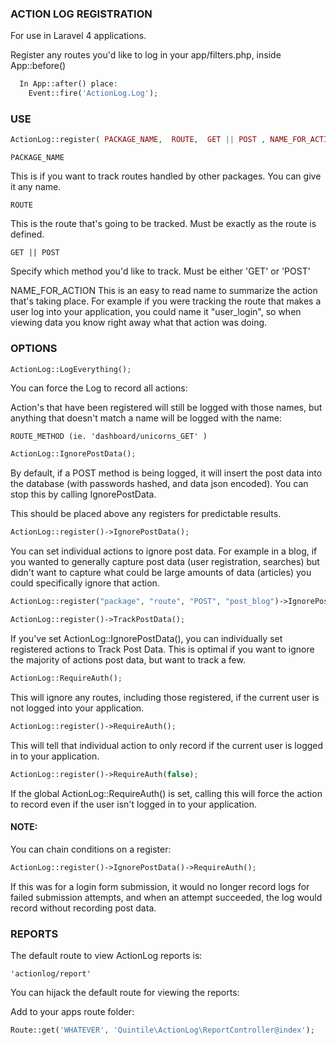 ### ACTION LOG REGISTRATION 
	 	
For use in Laravel 4 applications.

Register any routes you'd like to log in your app/filters.php, inside App::before()

```php
  In App::after() place: 
 	Event::fire('ActionLog.Log');
```
 	
### USE 

```php
ActionLog::register( PACKAGE_NAME,  ROUTE,  GET || POST , NAME_FOR_ACTION ) ;
```
		
```
PACKAGE_NAME
```
This is if you want to track routes handled by other packages. You can give it
any name.

```
ROUTE
```
This is the route that's going to be tracked. Must be exactly as the route is defined.

```
GET || POST
```
Specify which method you'd like to track. Must be either 'GET' or 'POST'

NAME_FOR_ACTION
This is an easy to read name to summarize the action that's taking place. For example
if you were tracking the route that makes a user log into your application, you could name
		it "user_login", so when viewing data you know right away what that action was doing.



### OPTIONS
		
```php
ActionLog::LogEverything();
```

You can force the Log to record all actions:

Action's that have been registered will still be logged with those names, but
anything that doesn't match a name will be logged with the name:

```
ROUTE_METHOD (ie. 'dashboard/unicorns_GET' )
```


```php
ActionLog::IgnorePostData();
```

By default, if a POST method is being logged, it will insert the post
data into the database (with passwords hashed, and data json encoded).
You can stop this by calling IgnorePostData.

This should be placed above any registers for predictable results.

```php
ActionLog::register()->IgnorePostData();
```

You can set individual actions to ignore post data. For example in a blog,
if you wanted to generally capture post data (user registration, searches) but
didn't want to capture what could be large amounts of data (articles) you could
specifically ignore that action.

```php
ActionLog::register("package", "route", "POST", "post_blog")->IgnorePostData();

ActionLog::register()->TrackPostData();
```

If you've set ActionLog::IgnorePostData(), you can individually set registered
actions to Track Post Data. This is optimal if you want to ignore the majority
of actions post data, but want to track a few.

```php
ActionLog::RequireAuth();
```

This will ignore any routes, including those registered, if the current user is not
logged into your application.

```php
ActionLog::register()->RequireAuth();
```

This will tell that individual action to only record if the current user is logged in
to your application.

```php
ActionLog::register()->RequireAuth(false);
```

If the global ActionLog::RequireAuth() is set, calling this will force the action
to record even if the user isn't logged in to your application.

#### NOTE:

You can chain conditions on a register:

```php
ActionLog::register()->IgnorePostData()->RequireAuth();
```

If this was for a login form submission, it would no longer record
logs for failed submission attempts, and when an attempt succeeded, the
log would record without recording post data.

### REPORTS

The default route to view ActionLog reports is:

```
'actionlog/report'
```

You can hijack the default route for viewing the reports:

Add to your apps route folder:

```php
Route::get('WHATEVER', 'Quintile\ActionLog\ReportController@index');
```
